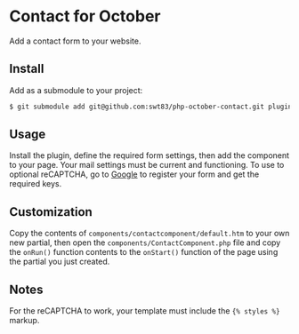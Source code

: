 # Contact for October

Add a contact form to your website.

## Install

Add as a submodule to your project:

```bash
$ git submodule add git@github.com:swt83/php-october-contact.git plugins/travis/contact
```

## Usage

Install the plugin, define the required form settings, then add the component to your page.  Your mail settings must be current and functioning.  To use to optional reCAPTCHA, go to [Google](https://www.google.com/recaptcha/admin#list) to register your form and get the required keys.

## Customization

Copy the contents of ``components/contactcomponent/default.htm`` to your own new partial, then open the ``components/ContactComponent.php`` file and copy the ``onRun()`` function contents to the ``onStart()`` function of the page using the partial you just created.

## Notes

For the reCAPTCHA to work, your template must include the ``{% styles %}`` markup.
